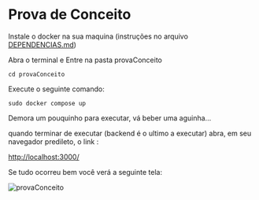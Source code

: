 # Prova de Conceito

Instale o docker na sua maquina (instruções no arquivo [DEPENDENCIAS.md](../guias/DEPENDENCIAS.md#dependências))

Abra o terminal e Entre na pasta provaConceito

```cd provaConceito```

Execute o seguinte comando:

```sudo docker compose up```

Demora um pouquinho para executar, vá beber uma aguinha...

quando terminar de executar (backend é o ultimo a executar) abra, em seu navegador predileto, o link :

[http://localhost:3000/](http://localhost:3000/)

Se tudo ocorreu bem você verá a seguinte tela: 

![provaConceito](../guias/imagensmd/PC.png)